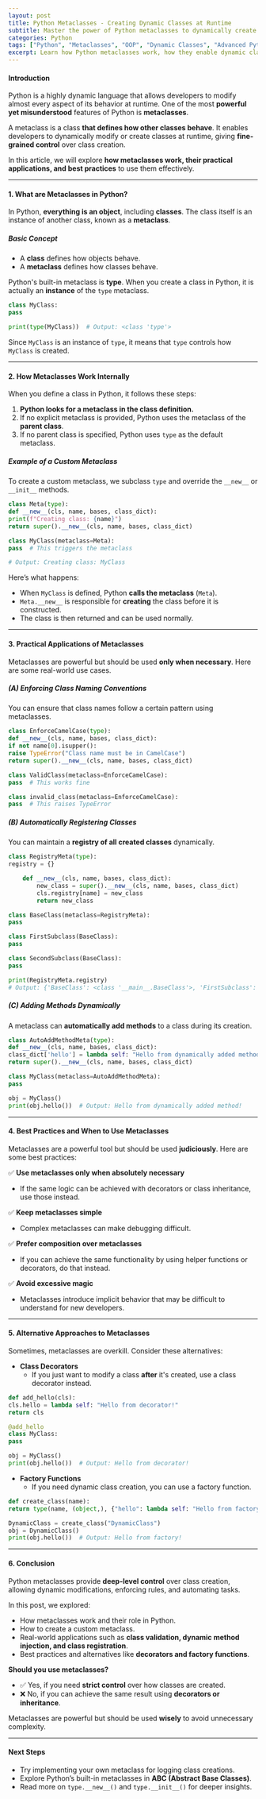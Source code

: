 ```yaml
---
layout: post  
title: Python Metaclasses - Creating Dynamic Classes at Runtime  
subtitle: Master the power of Python metaclasses to dynamically create and customize classes at runtime.  
categories: Python  
tags: ["Python", "Metaclasses", "OOP", "Dynamic Classes", "Advanced Python"]  
excerpt: Learn how Python metaclasses work, how they enable dynamic class creation at runtime, and how to use them effectively to enhance object-oriented programming.  
---
```


#### **Introduction**
Python is a highly dynamic language that allows developers to modify almost every aspect of its behavior at runtime. One of the most **powerful yet misunderstood** features of Python is **metaclasses**.

A metaclass is a class **that defines how other classes behave**. It enables developers to dynamically modify or create classes at runtime, giving **fine-grained control** over class creation.

In this article, we will explore **how metaclasses work, their practical applications, and best practices** to use them effectively.

---

#### **1. What are Metaclasses in Python?**
In Python, **everything is an object**, including **classes**. The class itself is an instance of another class, known as a **metaclass**.

##### **Basic Concept**
- A **class** defines how objects behave.
- A **metaclass** defines how classes behave.

Python's built-in metaclass is **type**. When you create a class in Python, it is actually an **instance** of the `type` metaclass.

```python
class MyClass:
pass

print(type(MyClass))  # Output: <class 'type'>
```

Since `MyClass` is an instance of `type`, it means that `type` controls how `MyClass` is created.

---

#### **2. How Metaclasses Work Internally**
When you define a class in Python, it follows these steps:
1. **Python looks for a metaclass in the class definition.**
2. If no explicit metaclass is provided, Python uses the metaclass of the **parent class**.
3. If no parent class is specified, Python uses `type` as the default metaclass.

##### **Example of a Custom Metaclass**
To create a custom metaclass, we subclass `type` and override the `__new__` or `__init__` methods.

```python
class Meta(type):
def __new__(cls, name, bases, class_dict):
print(f"Creating class: {name}")
return super().__new__(cls, name, bases, class_dict)

class MyClass(metaclass=Meta):
pass  # This triggers the metaclass

# Output: Creating class: MyClass
```

Here’s what happens:
- When `MyClass` is defined, Python **calls the metaclass** (`Meta`).
- `Meta.__new__` is responsible for **creating** the class before it is constructed.
- The class is then returned and can be used normally.

---

#### **3. Practical Applications of Metaclasses**
Metaclasses are powerful but should be used **only when necessary**. Here are some real-world use cases.

##### **(A) Enforcing Class Naming Conventions**
You can ensure that class names follow a certain pattern using metaclasses.

```python
class EnforceCamelCase(type):
def __new__(cls, name, bases, class_dict):
if not name[0].isupper():
raise TypeError("Class name must be in CamelCase")
return super().__new__(cls, name, bases, class_dict)

class ValidClass(metaclass=EnforceCamelCase):
pass  # This works fine

class invalid_class(metaclass=EnforceCamelCase):
pass  # This raises TypeError
```

##### **(B) Automatically Registering Classes**
You can maintain a **registry of all created classes** dynamically.

```python
class RegistryMeta(type):
registry = {}

    def __new__(cls, name, bases, class_dict):
        new_class = super().__new__(cls, name, bases, class_dict)
        cls.registry[name] = new_class
        return new_class

class BaseClass(metaclass=RegistryMeta):
pass

class FirstSubclass(BaseClass):
pass

class SecondSubclass(BaseClass):
pass

print(RegistryMeta.registry)
# Output: {'BaseClass': <class '__main__.BaseClass'>, 'FirstSubclass': <class '__main__.FirstSubclass'>, 'SecondSubclass': <class '__main__.SecondSubclass'>}
```

##### **(C) Adding Methods Dynamically**
A metaclass can **automatically add methods** to a class during its creation.

```python
class AutoAddMethodMeta(type):
def __new__(cls, name, bases, class_dict):
class_dict['hello'] = lambda self: "Hello from dynamically added method!"
return super().__new__(cls, name, bases, class_dict)

class MyClass(metaclass=AutoAddMethodMeta):
pass

obj = MyClass()
print(obj.hello())  # Output: Hello from dynamically added method!
```

---

#### **4. Best Practices and When to Use Metaclasses**
Metaclasses are a powerful tool but should be used **judiciously**. Here are some best practices:

✅ **Use metaclasses only when absolutely necessary**
- If the same logic can be achieved with decorators or class inheritance, use those instead.

✅ **Keep metaclasses simple**
- Complex metaclasses can make debugging difficult.

✅ **Prefer composition over metaclasses**
- If you can achieve the same functionality by using helper functions or decorators, do that instead.

✅ **Avoid excessive magic**
- Metaclasses introduce implicit behavior that may be difficult to understand for new developers.

---

#### **5. Alternative Approaches to Metaclasses**
Sometimes, metaclasses are overkill. Consider these alternatives:

- **Class Decorators**
  - If you just want to modify a class **after** it's created, use a class decorator instead.

```python
def add_hello(cls):
cls.hello = lambda self: "Hello from decorator!"
return cls

@add_hello
class MyClass:
pass

obj = MyClass()
print(obj.hello())  # Output: Hello from decorator!
```

- **Factory Functions**
  - If you need dynamic class creation, you can use a factory function.

```python
def create_class(name):
return type(name, (object,), {"hello": lambda self: "Hello from factory!"})

DynamicClass = create_class("DynamicClass")
obj = DynamicClass()
print(obj.hello())  # Output: Hello from factory!
```

---

#### **6. Conclusion**
Python metaclasses provide **deep-level control** over class creation, allowing dynamic modifications, enforcing rules, and automating tasks.

In this post, we explored:
- How metaclasses work and their role in Python.
- How to create a custom metaclass.
- Real-world applications such as **class validation, dynamic method injection, and class registration**.
- Best practices and alternatives like **decorators and factory functions**.

**Should you use metaclasses?**
- ✅ Yes, if you need **strict control** over how classes are created.
- ❌ No, if you can achieve the same result using **decorators or inheritance**.

Metaclasses are powerful but should be used **wisely** to avoid unnecessary complexity.

---

#### **Next Steps**
- Try implementing your own metaclass for logging class creations.
- Explore Python’s built-in metaclasses in **ABC (Abstract Base Classes)**.
- Read more on `type.__new__()` and `type.__init__()` for deeper insights.  

